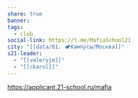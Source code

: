 ```yaml
---
share: true
banner: 
tags:
  - club
social-link: https://t.me/MafiaSchool21
city: "[[data/01. 🏕️Кампусы/Москва]]"
s21-leader:
  - "[[valeryje]]"
  - "[[ckarol]]"
---
```


https://applicant.21-school.ru/mafia